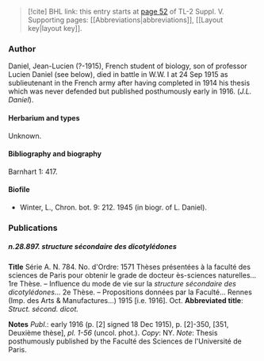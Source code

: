 > [!cite] BHL link: this entry starts at [page 52](https://www.biodiversitylibrary.org/item/103833#page/64/mode/1up) of TL-2 Suppl. V.
> Supporting pages: [[Abbreviations|abbreviations]], [[Layout key|layout key]].

### Author

Daniel, Jean-Lucien (?-1915), French student of biology, son of professor Lucien Daniel (see below), died in battle in W.W. I at 24 Sep 1915 as sublieutenant in the French army after having completed in 1914 his thesis which was never defended but published posthumously early in 1916. (*J.L. Daniel*).

#### Herbarium and types

Unknown.

#### Bibliography and biography

Barnhart 1: 417.

#### Biofile

- Winter, L., Chron. bot. 9: 212. 1945 (in biogr. of L. Daniel).

### Publications

##### n.28.897. structure sécondaire des dicotylédones

**Title**
Série A. N. 784. No. d'Ordre: 1571 Thèses présentées à la faculté des sciences de Paris pour obtenir le grade de docteur ès-sciences naturelles... 1re Thèse. – Influence du mode de vie sur la *structure sécondaire des dicotylédones*... 2e Thèse. – Propositions données par la Faculté... Rennes (Imp. des Arts & Manufactures...) 1915 \[i.e. 1916\]. Oct.
**Abbreviated title**: *Struct. sécond. dicot.*

**Notes**
*Publ*.: early 1916 (p. \[2\] signed 18 Dec 1915), p. \[2\]-350, \[351, Deuxième thèse\], *pl. 1-56* (uncol. phot.). *Copy*: NY.
*Note*: Thesis posthumously published by the Faculté des Sciences de l'Université de Paris.

